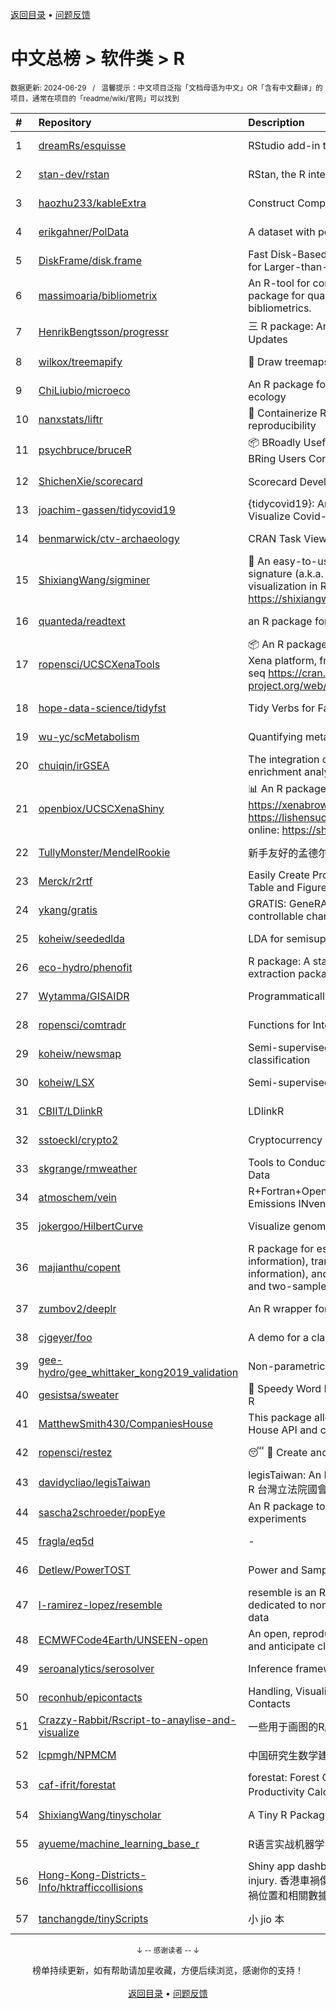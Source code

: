 <a href="https://gitee.com/GrowingGit/GitHub-Chinese-Top-Charts#github中文排行榜">返回目录</a> • <a href="/content/docs/feedback.md">问题反馈</a>

# 中文总榜 > 软件类 > R
<sub>数据更新: 2024-06-29&nbsp;&nbsp;&nbsp;/&nbsp;&nbsp;&nbsp;温馨提示：中文项目泛指「文档母语为中文」OR「含有中文翻译」的项目，通常在项目的「readme/wiki/官网」可以找到</sub>

|#|Repository|Description|Stars|Updated|
|:-|:-|:-|:-|:-|
|1|[dreamRs/esquisse](https://github.com/dreamRs/esquisse)|RStudio add-in to make plots interactively with ggplot2|1755|2024-06-28|
|2|[stan-dev/rstan](https://github.com/stan-dev/rstan)|RStan, the R interface to Stan|1018|2024-06-27|
|3|[haozhu233/kableExtra](https://github.com/haozhu233/kableExtra)|Construct Complex Table with knitr::kable() + pipe. |678|2024-06-21|
|4|[erikgahner/PolData](https://github.com/erikgahner/PolData)|A dataset with political datasets|595|2024-06-23|
|5|[DiskFrame/disk.frame](https://github.com/DiskFrame/disk.frame)|Fast Disk-Based Parallelized Data Manipulation Framework for Larger-than-RAM Data|593|2024-02-05|
|6|[massimoaria/bibliometrix](https://github.com/massimoaria/bibliometrix)|An R-tool for comprehensive science mapping analysis. A package for quantitative research in scientometrics and bibliometrics.|482|2024-06-19|
|7|[HenrikBengtsson/progressr](https://github.com/HenrikBengtsson/progressr)|三 R package: An Inclusive, Unifying API for Progress Updates|278|2024-04-19|
|8|[wilkox/treemapify](https://github.com/wilkox/treemapify)|🌳 Draw treemaps in ggplot2|213|2024-06-15|
|9|[ChiLiubio/microeco](https://github.com/ChiLiubio/microeco)|An R package for data analysis in microbial community ecology|181|2024-06-28|
|10|[nanxstats/liftr](https://github.com/nanxstats/liftr)|🐳 Containerize R Markdown documents for continuous reproducibility|169|2024-03-11|
|11|[psychbruce/bruceR](https://github.com/psychbruce/bruceR)|📦 BRoadly Useful Convenient and Efficient R functions that BRing Users Concise and Elegant R data analyses.|158|2024-06-16|
|12|[ShichenXie/scorecard](https://github.com/ShichenXie/scorecard)|Scorecard Development in R, 评分卡|158|2024-04-13|
|13|[joachim-gassen/tidycovid19](https://github.com/joachim-gassen/tidycovid19)|{tidycovid19}: An R Package to Download, Tidy and Visualize Covid-19 Related Data|146|2024-03-18|
|14|[benmarwick/ctv-archaeology](https://github.com/benmarwick/ctv-archaeology)|CRAN Task View: Archaeological Science|144|2024-05-22|
|15|[ShixiangWang/sigminer](https://github.com/ShixiangWang/sigminer)|🌲 An easy-to-use and scalable toolkit for genomic alteration signature (a.k.a. mutational signature) analysis and visualization in R https://shixiangwang.github.io/sigminer/reference/index.html|137|2024-06-07|
|16|[quanteda/readtext](https://github.com/quanteda/readtext)|an R package for reading text files|118|2024-02-27|
|17|[ropensci/UCSCXenaTools](https://github.com/ropensci/UCSCXenaTools)|:package: An R package for accessing genomics data from UCSC Xena platform, from cancer multi-omics to single-cell RNA-seq https://cran.r-project.org/web/packages/UCSCXenaTools/|100|2024-01-13|
|18|[hope-data-science/tidyfst](https://github.com/hope-data-science/tidyfst)|Tidy Verbs for Fast Data Manipulation|95|2024-06-14|
|19|[wu-yc/scMetabolism](https://github.com/wu-yc/scMetabolism)|Quantifying metabolism activity at the single-cell resolution|94|2024-02-08|
|20|[chuiqin/irGSEA](https://github.com/chuiqin/irGSEA)|The integration of single cell rank-based gene set enrichment analysis|92|2024-06-13|
|21|[openbiox/UCSCXenaShiny](https://github.com/openbiox/UCSCXenaShiny)|📊 An R package for interactively exploring UCSC Xena https://xenabrowser.net/datapages/; Book: https://lishensuo.github.io/UCSCXenaShiny_Book; App online: https://shiny.hiplot.cn/ucsc-xena-shiny/, htt ...|83|2024-06-25|
|22|[TullyMonster/MendelRookie](https://github.com/TullyMonster/MendelRookie)|新手友好的孟德尔随机化项目|81|2024-04-26|
|23|[Merck/r2rtf](https://github.com/Merck/r2rtf)|Easily Create Production-Ready Rich Text Format (RTF) Table and Figure|76|2024-06-03|
|24|[ykang/gratis](https://github.com/ykang/gratis)|GRATIS: GeneRAting TIme Series with diverse and controllable characteristics|76|2024-04-08|
|25|[koheiw/seededlda](https://github.com/koheiw/seededlda)|LDA for semisupervised topic modeling|70|2024-06-25|
|26|[eco-hydro/phenofit](https://github.com/eco-hydro/phenofit)|R package: A state-of-the-art Vegetation Phenology extraction package, phenofit|67|2024-01-23|
|27|[Wytamma/GISAIDR](https://github.com/Wytamma/GISAIDR)|Programmatically interact with the GISAID database.|64|2024-02-01|
|28|[ropensci/comtradr](https://github.com/ropensci/comtradr)|Functions for Interacting with the UN Comtrade API|63|2024-06-06|
|29|[koheiw/newsmap](https://github.com/koheiw/newsmap)|Semi-supervised algorithm for geographical document classification|57|2024-06-11|
|30|[koheiw/LSX](https://github.com/koheiw/LSX)|Semi-supervised algorithm for document scaling|54|2024-06-18|
|31|[CBIIT/LDlinkR](https://github.com/CBIIT/LDlinkR)|LDlinkR|53|2024-04-17|
|32|[sstoeckl/crypto2](https://github.com/sstoeckl/crypto2)|Cryptocurrency Market Data|50|2024-06-13|
|33|[skgrange/rmweather](https://github.com/skgrange/rmweather)|Tools to Conduct Meteorological Normalisation on Air Quality Data|45|2024-06-05|
|34|[atmoschem/vein](https://github.com/atmoschem/vein)| R+Fortran+OpenMP package to estimate Vehicular Emissions INventories VEIN. |42|2024-05-04|
|35|[jokergoo/HilbertCurve](https://github.com/jokergoo/HilbertCurve)|Visualize genomic data by Hilbert curve|40|2024-06-17|
|36|[majianthu/copent](https://github.com/majianthu/copent)|R package for estimating copula entropy (mutual information), transfer entropy (conditional mutual information), and the statistic for multivariate normality test and two-sample test|39|2024-06-07|
|37|[zumbov2/deeplr](https://github.com/zumbov2/deeplr)|An R wrapper for the DeepL Translator API|37|2024-03-28|
|38|[cjgeyer/foo](https://github.com/cjgeyer/foo)|A demo for a class|35|2024-01-23|
|39|[gee-hydro/gee_whittaker_kong2019_validation](https://github.com/gee-hydro/gee_whittaker_kong2019_validation)|Non-parametric weighted Whittaker smoothing|32|2024-04-11|
|40|[gesistsa/sweater](https://github.com/gesistsa/sweater)|👚 Speedy Word Embedding Association Test & Extras using R|27|2024-06-19|
|41|[MatthewSmith430/CompaniesHouse](https://github.com/MatthewSmith430/CompaniesHouse)|This package allows to extract data from the Companies House API and create interlocking directorates networks|26|2024-01-19|
|42|[ropensci/restez](https://github.com/ropensci/restez)|:sleeping: :open_file_folder: Create and Query a Local Copy of GenBank in R|25|2024-04-19|
|43|[davidycliao/legisTaiwan](https://github.com/davidycliao/legisTaiwan)|legisTaiwan: An Interface to Access Taiwan Legislative API in R 台灣立法院國會系統 API |23|2024-02-25|
|44|[sascha2schroeder/popEye](https://github.com/sascha2schroeder/popEye)|An R package to analyze eye-tracking data from reading experiments|21|2024-05-01|
|45|[fragla/eq5d](https://github.com/fragla/eq5d)|-|20|2024-04-29|
|46|[Detlew/PowerTOST](https://github.com/Detlew/PowerTOST)|Power and Sample Size for (Bio)Equivalence Studies|20|2024-03-19|
|47|[l-ramirez-lopez/resemble](https://github.com/l-ramirez-lopez/resemble)|resemble is an R package which implements functions dedicated to non-linear modelling of complex spectroscopy data|20|2024-02-16|
|48|[ECMWFCode4Earth/UNSEEN-open](https://github.com/ECMWFCode4Earth/UNSEEN-open)|An open, reproducible and transferable workflow to assess and anticipate climate extremes beyond the observed record|17|2024-04-01|
|49|[seroanalytics/serosolver](https://github.com/seroanalytics/serosolver)|Inference framework for serological data|15|2024-06-28|
|50|[reconhub/epicontacts](https://github.com/reconhub/epicontacts)|Handling, Visualisation and Analysis of Epidemiological Contacts|15|2024-04-29|
|51|[Crazzy-Rabbit/Rscript-to-anaylise-and-visualize](https://github.com/Crazzy-Rabbit/Rscript-to-anaylise-and-visualize)|一些用于画图的R脚本|11|2024-05-28|
|52|[lcpmgh/NPMCM](https://github.com/lcpmgh/NPMCM)|中国研究生数学建模竞赛获奖数据及可视化分析|11|2024-03-07|
|53|[caf-ifrit/forestat](https://github.com/caf-ifrit/forestat)|forestat: Forest Carbon Sequestration and Potential Productivity Calculation 森林碳汇计量和潜力计算|8|2024-02-20|
|54|[ShixiangWang/tinyscholar](https://github.com/ShixiangWang/tinyscholar)|A Tiny R Package to Get and Show Google Scholar Profile|8|2024-01-05|
|55|[ayueme/machine_learning_base_r](https://github.com/ayueme/machine_learning_base_r)|R语言实战机器学习|7|2024-05-05|
|56|[Hong-Kong-Districts-Info/hktrafficcollisions](https://github.com/Hong-Kong-Districts-Info/hktrafficcollisions)|Shiny app dashboard of HK traffic collisions that result in injury.   香港車禍傷亡資料庫：利用互動地圖和儀表版，將香港車禍位置和相關數據可視化。|6|2024-01-20|
|57|[tanchangde/tinyScripts](https://github.com/tanchangde/tinyScripts)|小 jio 本|5|2024-03-03|

<div align="center">
    <p><sub>↓ -- 感谢读者 -- ↓</sub></p>
    榜单持续更新，如有帮助请加星收藏，方便后续浏览，感谢你的支持！
</div>

<br/>

<div align="center"><a href="https://gitee.com/GrowingGit/GitHub-Chinese-Top-Charts#github中文排行榜">返回目录</a> • <a href="/content/docs/feedback.md">问题反馈</a></div>
